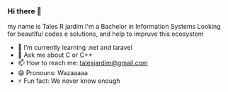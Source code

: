 ### Hi there 👋
my name is Tales R jardim
I'm a Bachelor in Information Systems
Looking for beautiful codes e solutions, and help to impruve this ecosystem

- 🌱 I’m currently learning .net and laravel
- 💬 Ask me about C or C++
- 📫 How to reach me: talesjardim@gmail.com
- 😄 Pronouns: Wazaaaaa
- ⚡ Fun fact: We never know enough
